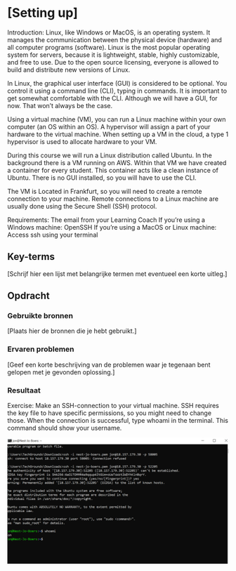 # [Setting up]

Introduction:
Linux, like Windows or MacOS, is an operating system. It manages the communication between the physical device (hardware) and all computer programs (software).
Linux is the most popular operating system for servers, because it is lightweight, stable, highly customizable, and free to use. Due to the open source licensing, everyone is allowed to build and distribute new versions of Linux.

In Linux, the graphical user interface (GUI) is considered to be optional. You control it using a command line (CLI), typing in commands. It is important to get somewhat comfortable with the CLI. Although we will have a GUI, for now. That won’t always be the case.

Using a virtual machine (VM), you can run a Linux machine within your own computer (an OS within an OS). A hypervisor will assign a part of your hardware to the virtual machine. When setting up a VM in the cloud, a type 1 hypervisor is used to allocate hardware to your VM.

During this course we will run a Linux distribution called Ubuntu. In the background there is a VM running on AWS. Within that VM we have created a container for every student. This container acts like a clean instance of Ubuntu. There is no GUI installed, so you will have to use the CLI.

The VM is Located in Frankfurt, so you will need to create a remote connection to your machine. Remote connections to a Linux machine are usually done using the Secure Shell (SSH) protocol.

Requirements:
The email from your Learning Coach 
If you’re using a Windows machine: OpenSSH
If you’re using a MacOS or Linux machine: Access ssh using your terminal

## Key-terms
[Schrijf hier een lijst met belangrijke termen met eventueel een korte uitleg.]

## Opdracht
### Gebruikte bronnen
[Plaats hier de bronnen die je hebt gebruikt.]

### Ervaren problemen
[Geef een korte beschrijving van de problemen waar je tegenaan bent gelopen met je gevonden oplossing.]

### Resultaat

Exercise:
Make an SSH-connection to your virtual machine. SSH requires the key file to have specific permissions, so you might need to change those.
When the connection is successful, type whoami in the terminal. This command should show your username.

![Alt text](../00_includes/loginlinux.PNG)
